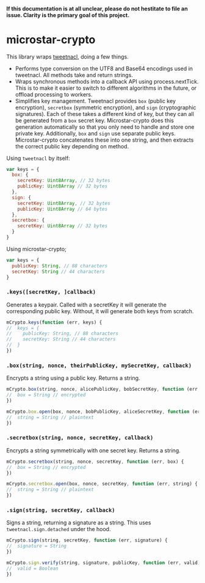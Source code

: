#### If this documentation is at all unclear, please do not hestitate to file an issue. Clarity is the primary goal of this project.

# microstar-crypto

This library wraps [tweetnacl](https://github.com/dchest/tweetnacl-js), doing a few things.

- Performs type conversion on the UTF8 and Base64 encodings used in tweetnacl. All methods take and return strings.
- Wraps synchronous methods into a callback API using process.nextTick. This is to make it easier to switch to different algorithms in the future, or offload processing to workers.
- Simplifies key management. Tweetnacl provides `box` (public key encryption), `secretbox` (symmetric encryption), and `sign` (cryptographic signatures). Each of these takes a different kind of key, but they can all be generated from a `box` secret key. Microstar-crypto does this generation automatically so that you only need to handle and store one private key. Additionally, `box` and `sign` use separate public keys. Microstar-crypto concatenates these into one string, and then extracts the correct public key depending on method.

Using `tweetnacl` by itself:
```javascript
var keys = {
  box: {
    secretKey: Uint8Array, // 32 bytes
    publicKey: Uint8Array // 32 bytes
  },
  sign: {
    secretKey: Uint8Array, // 32 bytes
    publicKey: Uint8Array // 64 bytes
  },
  secretbox: {
    secretKey: Uint8Array // 32 bytes
  }
}
```

Using microstar-crypto;
```javascript
var keys = {
  publicKey: String, // 88 characters
  secretKey: String // 44 characters
}
```

### `.keys([secretKey, ]callback)`
Generates a keypair. Called with a secretKey it will generate the corresponding public key. Without, it will generate both keys from scratch.
```javascript
mCrypto.keys(function (err, keys) {
//  keys = {
//    publicKey: String, // 88 characters
//    secretKey: String // 44 characters
//  }
})
```

### `.box(string, nonce, theirPublicKey, mySecretKey, callback)`
Encrypts a string using a public key. Returns a string.
```javascript
mCrypto.box(string, nonce, alicePublicKey, bobSecretKey, function (err, box) {
//  box = String // encrypted
})

mCrypto.box.open(box, nonce, bobPublicKey, aliceSecretKey, function (err, string) {
//  string = String // plaintext
})
```

### `.secretbox(string, nonce, secretKey, callback)`
Encrypts a string symmetrically with one secret key. Returns a string.
```javascript
mCrypto.secretbox(string, nonce, secretKey, function (err, box) {
//  box = String // encrypted
})

mCrypto.secretbox.open(box, nonce, secretKey, function (err, string) {
//  string = String // plaintext
})
```

### `.sign(string, secretKey, callback)`
Signs a string, returning a signature as a string. This uses `tweetnacl.sign.detached` under the hood.
```javascript
mCrypto.sign(string, secretKey, function (err, signature) {
//  signature = String
})

mCrypto.sign.verify(string, signature, publicKey, function (err, valid) {
//  valid = Boolean
})
```
